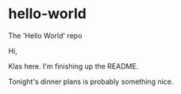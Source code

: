 # hello-world
The 'Hello World' repo

Hi,

Klas here. I'm finishing up the README.

Tonight's dinner plans is probably something nice. 

